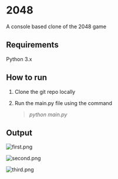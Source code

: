 
# 2048

A console based clone of the 2048 game

  
## Requirements

Python 3.x

  

## How to run

1. Clone the git repo locally

2. Run the main.py file using the command 
    >*python main.py*

  

## Output
![first.png](https://i.ibb.co/jkYycg5/Screenshot-13.png)

![second.png](https://i.ibb.co/FnkB7rz/Screenshot-14.png)

![third.png](https://i.ibb.co/4S1g9JX/Screenshot-15.png)

